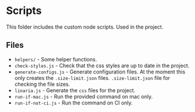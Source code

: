 # Scripts

This folder includes the custom node scripts. Used in the project.

## Files

- `helpers/` - Some helper functions.
- `check-styles.js` - Check that the css styles are up to date in the project.
- `generate-configs.js` - Generate configuration files. At the moment this only creates the `.size-limit.json` files. `.size-limit.json` file for checking the file sizes.
- `linaria.js` - Generate the `css` files for the project.
- `run-if-mac.js` - Run the provided command on mac only.
- `run-if-not-ci.js` - Run the command on CI only.
